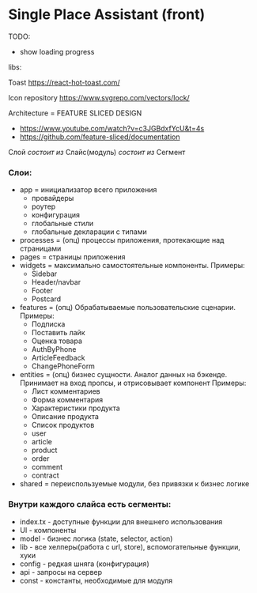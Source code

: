 # Single Place Assistant (front)

TODO:
* show loading progress


libs:

Toast
https://react-hot-toast.com/

Icon repository
https://www.svgrepo.com/vectors/lock/

Architecture = FEATURE SLICED DESIGN
* https://www.youtube.com/watch?v=c3JGBdxfYcU&t=4s
* https://github.com/feature-sliced/documentation

Слой *состоит из* Слайс(модуль) *состоит из* Сегмент

### Слои:
* app = инициализатор всего приложения
  * провайдеры
  * роутер
  * конфигурация
  * глобальные стили
  * глобальные декларации с типами
* processes = (опц) процессы приложения, протекающие над страницами
* pages = страницы приложения
* widgets = максимально самостоятельные компоненты. Примеры:
  * Sidebar
  * Header/navbar
  * Footer
  * Postcard
* features = (опц) Обрабатываемые пользовательские сценарии. Примеры:
  * Подписка
  * Поставить лайк
  * Оценка товара
  * AuthByPhone
  * ArticleFeedback
  * ChangePhoneForm
* entities = (опц) бизнес сущности. Аналог данных на бэкенде.
     Принимает на вход пропсы, и отрисовывает компонент
     Примеры:
  * Лист комментариев
  * Форма комментария
  * Характеристики продукта
  * Описание продукта
  * Список продуктов
  * user
  * article
  * product
  * order
  * comment
  * contract
* shared = переиспользуемые модули, без привязки к бизнес логике

### Внутри каждого слайса есть сегменты:
* index.tx - доступные функции для внешнего использования
* UI - компоненты
* model - бизнес логика (state, selector, action)
* lib - все хелперы(работа с url, store), вспомогательные функции, хуки
* config - редкая шняга (конфигурация)
* api - запросы на сервер
* const - константы, необходимые для модуля